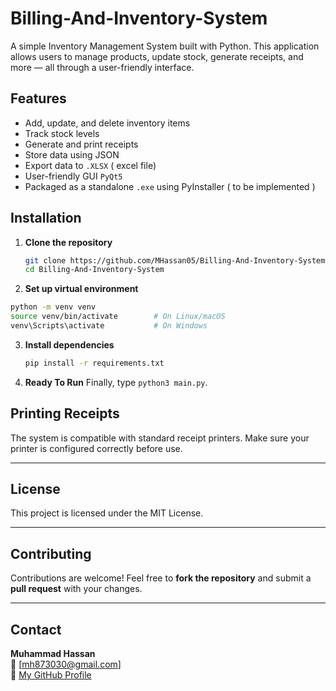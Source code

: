 # Billing-And-Inventory-System

A simple Inventory Management System built with Python. This application allows users to manage products, update stock, generate receipts, and more — all through a user-friendly interface.

## Features

- Add, update, and delete inventory items
- Track stock levels
- Generate and print receipts
- Store data using JSON
- Export data to `.XLSX` ( excel file)
- User-friendly GUI `PyQt5`
- Packaged as a standalone `.exe` using PyInstaller ( to be implemented )

## Installation

1. **Clone the repository**
   ```bash
   git clone https://github.com/MHassan05/Billing-And-Inventory-System.git
   cd Billing-And-Inventory-System
   ```

2. **Set up virtual environment**
  ```bash
  python -m venv venv
  source venv/bin/activate        # On Linux/macOS
  venv\Scripts\activate           # On Windows
  ```
3. **Install dependencies**
   ```bash
   pip install -r requirements.txt
   ```
4. **Ready To Run**
   Finally, type `python3 main.py`.

## Printing Receipts

The system is compatible with standard receipt printers. Make sure your printer is configured correctly before use.

---

## License

This project is licensed under the MIT License.

---

## Contributing

Contributions are welcome! Feel free to **fork the repository** and submit a **pull request** with your changes.

---

## Contact

**Muhammad Hassan**  
📧 [mh873030@gmail.com]  
🔗 [My GitHub Profile](https://github.com/MHassan05)




   
